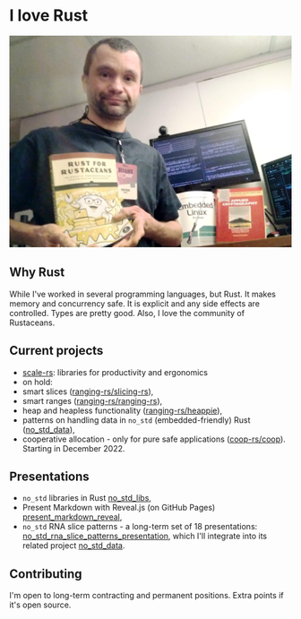 # I love Rust

![Photo of the author with Rust books and his workstation](working_and_reading_on_rust.jpg)

## Why Rust

While I've worked in several programming languages, but Rust. It makes memory and concurrency safe.
It is explicit and any side effects are controlled. Types are pretty good. Also, I love the
community of Rustaceans.

## Current projects

- <a href="https://github.com/scale-rs/">scale-rs</a>: libraries for productivity and ergonomics
- on hold:
- smart slices (<a href="https://github.com/ranging-rs/slicing-rs">ranging-rs/slicing-rs</a><!--
  [ranging-rs/slicing-rs](https://github.com/ranging-rs/slicing-rs))-->),
- smart ranges (<a href="https://github.com/ranging-rs/ranging-rs">ranging-rs/ranging-rs</a><!--
  [ranging-rs/ranging-rs](https://github.com/ranging-rs/ranging-rs)-->),
- heap and heapless functionality (<a
  href="https://github.com/ranging-rs/heappie">ranging-rs/heappie</a><!--[ranging-rs/heappie](https://github.com/ranging-rs/heappie)-->),
- patterns on handling data in `no_std` (embedded-friendly) Rust (<a
  href="https://github.com/peter-kehl/no_std_data">no_std_data</a><!--[peter-kehl/no_std_data](https://github.com/no_std_data)-->),
- cooperative allocation - only for pure safe applications (<a
  href="https://github.com/coop-rs">coop-rs/coop</a><!--[coop-rs/coop](https://github.com/coop-rs)-->).
  Starting in December 2022.

## Presentations

- `no_std` libraries in Rust [no_std_libs](https://peter-kehl.github.io/no_std_libs),
- Present Markdown with Reveal.js (on GitHub Pages)
  [present_markdown_reveal](https://peter-kehl.github.io/present_markdown_reveal.js/),
- `no_std` RNA slice patterns - a long-term set of 18 presentations:
  [no_std_rna_slice_patterns_presentation](https://github.com/peter-kehl/no_std_rna_slice_patterns_presentation),
  which I'll integrate into its related project <a
  href="https://github.com/peter-kehl/no_std_data">no_std_data</a><!--[no_std_data](https://github.com/peter-kehl/no_std_data)-->.
<!-- [Why declare incompatible `features` in Rust libraries?](https://peter-kehl.github.io/rust_incompatible_features) -->
<!-- https://peter-kehl.github.io/no_std_data/ -->

## Contributing

I'm open to long-term contracting and permanent positions. Extra points if it's open source.

